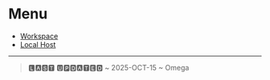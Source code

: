 
# Menu

- [Workspace](./)
- [Local Host](http://localhost)

---

>  🅻🅰🆂🆃 🆄🅿🅳🅰🆃🅴🅳 ~ 2025-OCT-15 ~ Omega

